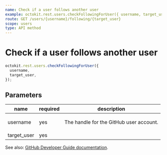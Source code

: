 ```yaml
---
name: Check if a user follows another user
example: octokit.rest.users.checkFollowingForUser({ username, target_user })
route: GET /users/{username}/following/{target_user}
scope: users
type: API method
---
```


# Check if a user follows another user

```js
octokit.rest.users.checkFollowingForUser({
  username,
  target_user,
});
```

## Parameters

<table>
  <thead>
    <tr>
      <th>name</th>
      <th>required</th>
      <th>description</th>
    </tr>
  </thead>
  <tbody>
    <tr><td>username</td><td>yes</td><td>

The handle for the GitHub user account.

</td></tr>
<tr><td>target_user</td><td>yes</td><td>

</td></tr>
  </tbody>
</table>

See also: [GitHub Developer Guide documentation](https://docs.github.com/enterprise-cloud@latest//rest/reference/users#check-if-a-user-follows-another-user).
